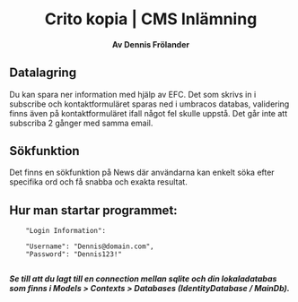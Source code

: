 <h1 align="center"> Crito kopia | CMS Inlämning </h1>
<h4 align="center">Av Dennis Frölander</h4>

## Datalagring
Du kan spara ner information med hjälp av EFC. Det som skrivs in i subscribe och kontaktformuläret sparas ned i umbracos databas, validering finns även på kontaktformuläret ifall något fel skulle uppstå. Det går inte att subscriba 2 gånger med samma email.



## Sökfunktion
Det finns en sökfunktion på News där användarna kan enkelt söka efter specifika ord och få snabba och exakta resultat.

## Hur man startar programmet:

```
    "Login Information":

    "Username": "Dennis@domain.com",
    "Password": "Dennis123!"
  
  ```
  
  ***Se till att du lagt till en connection mellan sqlite och din lokaladatabas som finns i Models > Contexts > Databases (IdentityDatabase / MainDb).***
